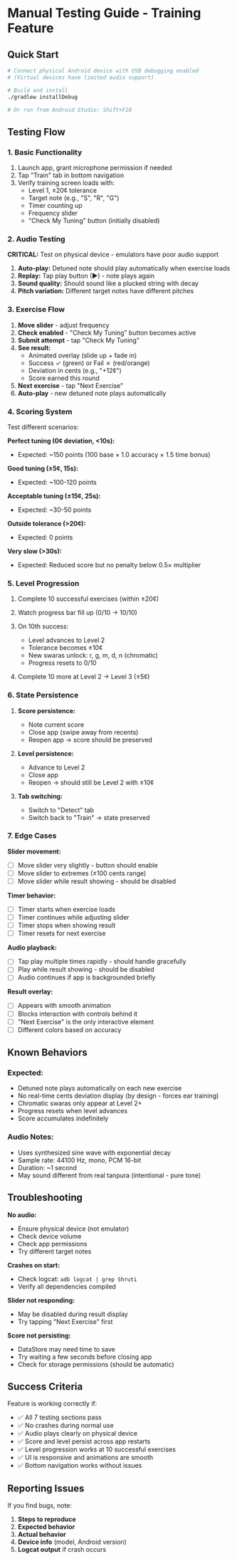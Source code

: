 # Manual Testing Guide - Training Feature

## Quick Start

```bash
# Connect physical Android device with USB debugging enabled
# (Virtual devices have limited audio support)

# Build and install
./gradlew installDebug

# Or run from Android Studio: Shift+F10
```

## Testing Flow

### 1. Basic Functionality
1. Launch app, grant microphone permission if needed
2. Tap "Train" tab in bottom navigation
3. Verify training screen loads with:
   - Level 1, ±20¢ tolerance
   - Target note (e.g., "S", "R", "G")
   - Timer counting up
   - Frequency slider
   - "Check My Tuning" button (initially disabled)

### 2. Audio Testing
**CRITICAL:** Test on physical device - emulators have poor audio support

1. **Auto-play:** Detuned note should play automatically when exercise loads
2. **Replay:** Tap play button (▶) - note plays again
3. **Sound quality:** Should sound like a plucked string with decay
4. **Pitch variation:** Different target notes have different pitches

### 3. Exercise Flow
1. **Move slider** - adjust frequency
2. **Check enabled** - "Check My Tuning" button becomes active
3. **Submit attempt** - tap "Check My Tuning"
4. **See result:**
   - Animated overlay (slide up + fade in)
   - Success ✓ (green) or Fail ✗ (red/orange)
   - Deviation in cents (e.g., "+12¢")
   - Score earned this round
5. **Next exercise** - tap "Next Exercise"
6. **Auto-play** - new detuned note plays automatically

### 4. Scoring System
Test different scenarios:

**Perfect tuning (0¢ deviation, <10s):**
- Expected: ~150 points (100 base × 1.0 accuracy × 1.5 time bonus)

**Good tuning (±5¢, 15s):**
- Expected: ~100-120 points

**Acceptable tuning (±15¢, 25s):**
- Expected: ~30-50 points

**Outside tolerance (>20¢):**
- Expected: 0 points

**Very slow (>30s):**
- Expected: Reduced score but no penalty below 0.5× multiplier

### 5. Level Progression
1. Complete 10 successful exercises (within ±20¢)
2. Watch progress bar fill up (0/10 → 10/10)
3. On 10th success:
   - Level advances to Level 2
   - Tolerance becomes ±10¢
   - New swaras unlock: r, g, m, d, n (chromatic)
   - Progress resets to 0/10

4. Complete 10 more at Level 2 → Level 3 (±5¢)

### 6. State Persistence
1. **Score persistence:**
   - Note current score
   - Close app (swipe away from recents)
   - Reopen app → score should be preserved

2. **Level persistence:**
   - Advance to Level 2
   - Close app
   - Reopen → should still be Level 2 with ±10¢

3. **Tab switching:**
   - Switch to "Detect" tab
   - Switch back to "Train" → state preserved

### 7. Edge Cases

**Slider movement:**
- [ ] Move slider very slightly - button should enable
- [ ] Move slider to extremes (±100 cents range)
- [ ] Move slider while result showing - should be disabled

**Timer behavior:**
- [ ] Timer starts when exercise loads
- [ ] Timer continues while adjusting slider
- [ ] Timer stops when showing result
- [ ] Timer resets for next exercise

**Audio playback:**
- [ ] Tap play multiple times rapidly - should handle gracefully
- [ ] Play while result showing - should be disabled
- [ ] Audio continues if app is backgrounded briefly

**Result overlay:**
- [ ] Appears with smooth animation
- [ ] Blocks interaction with controls behind it
- [ ] "Next Exercise" is the only interactive element
- [ ] Different colors based on accuracy

## Known Behaviors

### Expected:
- Detuned note plays automatically on each new exercise
- No real-time cents deviation display (by design - forces ear training)
- Chromatic swaras only appear at Level 2+
- Progress resets when level advances
- Score accumulates indefinitely

### Audio Notes:
- Uses synthesized sine wave with exponential decay
- Sample rate: 44100 Hz, mono, PCM 16-bit
- Duration: ~1 second
- May sound different from real tanpura (intentional - pure tone)

## Troubleshooting

**No audio:**
- Ensure physical device (not emulator)
- Check device volume
- Check app permissions
- Try different target notes

**Crashes on start:**
- Check logcat: `adb logcat | grep Shruti`
- Verify all dependencies compiled

**Slider not responding:**
- May be disabled during result display
- Try tapping "Next Exercise" first

**Score not persisting:**
- DataStore may need time to save
- Try waiting a few seconds before closing app
- Check for storage permissions (should be automatic)

## Success Criteria

Feature is working correctly if:
- ✅ All 7 testing sections pass
- ✅ No crashes during normal use
- ✅ Audio plays clearly on physical device
- ✅ Score and level persist across app restarts
- ✅ Level progression works at 10 successful exercises
- ✅ UI is responsive and animations are smooth
- ✅ Bottom navigation works without issues

## Reporting Issues

If you find bugs, note:
1. **Steps to reproduce**
2. **Expected behavior**
3. **Actual behavior**
4. **Device info** (model, Android version)
5. **Logcat output** if crash occurs
